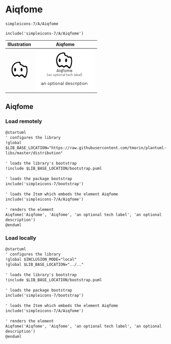 # Aiqfome


```text
simpleicons-7/A/Aiqfome
```

```text
include('simpleicons-7/A/Aiqfome')
```



| Illustration | Aiqfome |
| :---: | :---: |
| ![illustration for Illustration](../../simpleicons-7/A/Aiqfome.png) | ![illustration for Aiqfome](../../simpleicons-7/A/Aiqfome.Local.png) |




## Aiqfome

### Load remotely
```plantuml
@startuml
' configures the library
!global $LIB_BASE_LOCATION="https://raw.githubusercontent.com/tmorin/plantuml-libs/master/distribution"

' loads the library's bootstrap
!include $LIB_BASE_LOCATION/bootstrap.puml

' loads the package bootstrap
include('simpleicons-7/bootstrap')

' loads the Item which embeds the element Aiqfome
include('simpleicons-7/A/Aiqfome')

' renders the element
Aiqfome('Aiqfome', 'Aiqfome', 'an optional tech label', 'an optional description')
@enduml
```

### Load locally
```plantuml
@startuml
' configures the library
!global $INCLUSION_MODE="local"
!global $LIB_BASE_LOCATION="../.."

' loads the library's bootstrap
!include $LIB_BASE_LOCATION/bootstrap.puml

' loads the package bootstrap
include('simpleicons-7/bootstrap')

' loads the Item which embeds the element Aiqfome
include('simpleicons-7/A/Aiqfome')

' renders the element
Aiqfome('Aiqfome', 'Aiqfome', 'an optional tech label', 'an optional description')
@enduml
```

